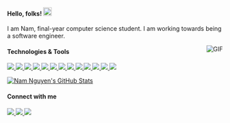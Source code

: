 <h4>Hello, folks! <img src="https://raw.githubusercontent.com/MartinHeinz/MartinHeinz/master/wave.gif" width="20px" height="20px" /></h4>
<p style="fontsize: 5px">I am Nam, final-year computer science student. I am working towards being a software engineer.</p>
<img align="right" alt="GIF" src="https://media4.giphy.com/media/LaVp0AyqR5bGsC5Cbm/200w.gif?cid=6c09b952w24bjufvqeclteezkbvwapwd39cbdkmllna6q2be&ep=v1_gifs_search&rid=200w.gif&ct=g" />

<!-- <h4>&#x1F527; Technologies & Tools</h4> -->
<h4>Technologies & Tools</h4>
<p>
  <a href="https://www.ecma-international.org/publications-and-standards/standards/ecma-262/">
    <img src="https://img.shields.io/badge/Lang-JavaScript-2bbc8a?style=flat&logo=javascript&logoColor=white" />
  </a>
  <a href="https://www.typescriptlang.org/">
    <img src="https://img.shields.io/badge/Lang-TypeScript-2bbc8a?style=flat&logo=typescript&logoColor=white" />
  </a>
  <a href="https://www.python.org/">
    <img src="https://img.shields.io/badge/Lang-Python-2bbc8a?style=flat&logo=python&logoColor=white" />
  </a>
  <a href="https://go.dev/">
    <img src="https://img.shields.io/badge/Lang-Go-2bbc8a?style=flat&logo=go&logoColor=white" />
  </a>
  <a href="https://react.dev/">
    <img src="https://img.shields.io/badge/Frame-React-2bbc8a?style=flat&logo=react&logoColor=white" />
  </a>
  <a href="https://nextjs.org/">
    <img src="https://img.shields.io/badge/Frame-Next.js-2bbc8a?style=flat&logo=nextdotjs&logoColor=white" />
  </a>
<!--   <a href="https://vuejs.org/">
    <img src="https://img.shields.io/badge/Frame-Vue.js-2bbc8a?style=flat&logo=vuedotjs&logoColor=white" />
  </a>
  <a href="https://nuxt.com/">
    <img src="https://img.shields.io/badge/Frame-Nuxt-2bbc8a?style=flat&logo=nuxtdotjs&logoColor=white" />
  </a> -->
  <a href="https://nodejs.org/en">
    <img src="https://img.shields.io/badge/Frame-Node.js-2bbc8a?style=flat&logo=nodedotjs&logoColor=white" />
  </a>
  <a href="https://graphql.org/">
    <img src="https://img.shields.io/badge/Pattern-GraphQL-2bbc8a?style=flat&logo=graphql&logoColor=white" />
  </a>
  <a href="https://git-scm.com/">
    <img src="https://img.shields.io/badge/Tool-Git-2bbc8a?style=flat&logo=git&logoColor=white" />
  </a>
  <a href="https://www.docker.com/">
    <img src="https://img.shields.io/badge/Tool-Docker-2bbc8a?style=flat&logo=docker&logoColor=white" />
  </a>
  <a href="https://www.postgresql.org/">
    <img src="https://img.shields.io/badge/Database-PostgreSQL-2bbc8a?style=flat&logo=postgresql&logoColor=white" />
  </a>
  <a href="https://learn.microsoft.com/en-us/windows/wsl/">
    <img src="https://img.shields.io/badge/OS-WSL2-2bbc8a?style=flat&logo=linux&logoColor=white" />
  </a>
  <a href="https://fishshell.com/">
    <img src="https://img.shields.io/badge/Shell-Fish-2bbc8a?style=flat&logo=gnu-bash&logoColor=white" />
  </a>
</p>

<p>
  <a href="https://github.com/namnguyen02?tab=repositories">
    <img align="center" src="https://github-readme-stats.vercel.app/api?username=namnguyen02&rank_icon=github&show_icons=true&count_private=true&title_color=2bbc8a&icon_color=2bbc8a&hide_border=true&hide_title=true" alt="Nam Nguyen's GitHub Stats" />
  </a>
</p>

<h4>Connect with me</h4>
<p>
  <a href="https://www.linkedin.com/in/nhhnmm/" target="_blank">
    <img src="https://img.shields.io/badge/LinkedIn-525252?style=flat-square&logo=linkedin&logoColor=white" />
  </a>
  <a href="https://twitter.com/nhhnmm/" target="_blank">
    <img src="https://img.shields.io/badge/Twitter-525252?style=flat-square&logo=x&logoColor=white" />
  </a>
  <a href="https://t.me/nhhnmm/" target="_blank">
    <img src="https://img.shields.io/badge/Telegram-525252?style=flat-square&logo=telegram&logoColor=white" />
  </a>
</p>
<!-- <h4>&#x1f4c8; GitHub Stats</h4> -->
